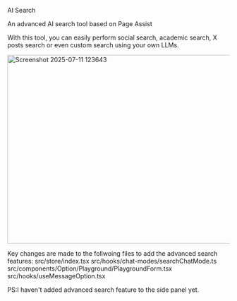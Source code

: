 AI Search

An advanced AI search tool based on Page Assist

With this tool, you can easily perform social search, academic search, X posts search or even custom search using your own LLMs.

<img width="911" height="427" alt="Screenshot 2025-07-11 123643" src="https://github.com/user-attachments/assets/7819e7a4-fd48-46c8-bc4a-fe9fc4a40efe" />

Key changes are made to the follwoing files to add the advanced search features:
src/store/index.tsx
src/hooks/chat-modes/searchChatMode.ts
src/components/Option/Playground/PlaygroundForm.tsx
src/hooks/useMessageOption.tsx 

PS:I haven't added advanced search feature to the side panel yet.
